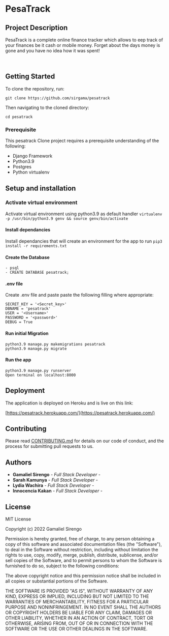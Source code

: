 # PesaTrack


## Project Description

PesaTrack is a complete online finance tracker which allows to eep track of your finances be it cash or mobile money. Forget about the days money is gone and you have no idea how it was spent!
      
<!-- 
## BDD

| Behavior            | Input                         | Output                        |
| ------------------- | ----------------------------- | ----------------------------- |
| View photos of interest | Scroll to see a gallery and click on picture | Displays a picture with name description and copy link for sharing |
| Search a picture by category | Enter the category in the search input| Displays Images in the searched category |
| View pictures by location | Click on location of interest from the Navbar | Displays Images of chosen location |
| Copy Link to clipboard | Click on copy link button in the modal class | Copies link to clipboard |
| View Single picture | Click on photo of interest then click on image | Displays a single page with details of the picture and related images | -->

<br>




## Getting Started

To clone the repository, run:

    git clone https://github.com/sirgama/pesatrack

Then navigating to the cloned directory:

    cd pesatrack


### Prerequisite
This pesatrack Clone project requires a prerequisite understanding of the following:
- Django Framework
- Python3.9
- Postgres
- Python virtualenv

## Setup and installation

###  Activate virtual environment
Activate virtual environment using python3.9 as default handler
    `virtualenv -p /usr/bin/python3.9 genv && source genv/bin/activate`
####  Install dependancies
Install dependancies that will create an environment for the app to run `pip3 install -r requirements.txt`
####  Create the Database
    - psql
    - CREATE DATABASE pesatrack;
####  .env file
Create .env file and paste paste the following filling where appropriate:

    SECRET_KEY = '<Secret_key>'
    DBNAME = 'pesatrack'
    USER = '<Username>'
    PASSWORD = '<password>'
    DEBUG = True
#### Run initial Migration
    python3.9 manage.py makemigrations pesatrack
    python3.9 manage.py migrate
#### Run the app
    python3.9 manage.py runserver
    Open terminal on localhost:8000

## Deployment

The application is deployed on Heroku and is live on this link:

[https://pesatrack.herokuapp.com/](https://pesatrack.herokuapp.com/)


## Contributing

Please read [CONTRIBUTING.md](CONTRIBUTING.md) for details on our code
of conduct, and the process for submitting pull requests to us.

## Authors

- **Gamaliel Sirengo** - *Full Stack Developer* -
- **Sarah Kamunya** - *Full Stack Developer* -
- **Lydia Wachira** - *Full Stack Developer* -
-  **Innocencia Kakan** - *Full Stack Developer* -
## License

MIT License

Copyright (c) 2022 Gamaliel Sirengo

Permission is hereby granted, free of charge, to any person obtaining a copy
of this software and associated documentation files (the "Software"), to deal
in the Software without restriction, including without limitation the rights
to use, copy, modify, merge, publish, distribute, sublicense, and/or sell
copies of the Software, and to permit persons to whom the Software is
furnished to do so, subject to the following conditions:

The above copyright notice and this permission notice shall be included in all
copies or substantial portions of the Software.

THE SOFTWARE IS PROVIDED "AS IS", WITHOUT WARRANTY OF ANY KIND, EXPRESS OR
IMPLIED, INCLUDING BUT NOT LIMITED TO THE WARRANTIES OF MERCHANTABILITY,
FITNESS FOR A PARTICULAR PURPOSE AND NONINFRINGEMENT. IN NO EVENT SHALL THE
AUTHORS OR COPYRIGHT HOLDERS BE LIABLE FOR ANY CLAIM, DAMAGES OR OTHER
LIABILITY, WHETHER IN AN ACTION OF CONTRACT, TORT OR OTHERWISE, ARISING FROM,
OUT OF OR IN CONNECTION WITH THE SOFTWARE OR THE USE OR OTHER DEALINGS IN THE
SOFTWARE.


